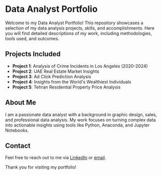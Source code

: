 # Data Analyst Portfolio

Welcome to my Data Analyst Portfolio! This repository showcases a selection of my data analysis projects, skills, and accomplishments. Here you will find detailed descriptions of my work, including methodologies, tools used, and outcomes.

## Projects Included
- **Project 1**: Analysis of Crime Incidents in Los Angeles (2020-2024)
- **Project 2**: UAE Real Estate Market Insights
- **Project 3**: Ad Click Prediction Analysis
- **Project 4**: Insights from the World's Wealthiest Individuals
- **Project 5**: Tehran Residential Property Price Analysis

## About Me
I am a passionate data analyst with a background in graphic design, sales, and professional data analysis. My work focuses on turning complex data into actionable insights using tools like Python, Anaconda, and Jupyter Notebooks.

## Contact
Feel free to reach out to me via [LinkedIn](https://www.linkedin.com/in/your-linkedin-profile) or [email](mailto:your-email@example.com).

Thank you for visiting my portfolio!